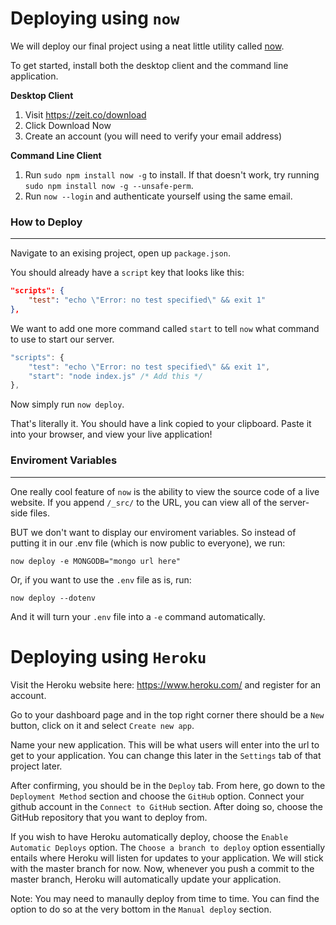 
# Deploying using `now`

We will deploy our final project using a neat little utility called [now](https://zeit.co/now).

To get started, install both the desktop client and the command line application. 

**Desktop Client**

1. Visit https://zeit.co/download
2. Click Download Now
3. Create an account (you will need to verify your email address)

**Command Line Client**

1. Run `sudo npm install now -g` to install. If that doesn't work, try running `sudo npm install now -g --unsafe-perm`.
2. Run `now --login` and authenticate yourself using the same email.


### How to Deploy
-----------------

Navigate to an exising project, open up `package.json`. 

You should already have a `script` key that looks like this:

```json
"scripts": {
    "test": "echo \"Error: no test specified\" && exit 1"
},
```

We want to add one more command called `start` to tell `now` what command to use to start our server. 

```javascript
"scripts": {
    "test": "echo \"Error: no test specified\" && exit 1",
    "start": "node index.js" /* Add this */
},
```

Now simply run `now deploy`. 

That's literally it. You should have a link copied to your clipboard. Paste it into your browser, and view your live application!

### Enviroment Variables
------------------------ 

One really cool feature of `now` is the ability to view the source code of a live website. If you append `/_src/` to the URL, you can view all of the server-side files. 

BUT we don't want to display our enviroment variables. So instead of putting it in our .env file (which is now public to everyone), we run:

`now deploy -e MONGODB="mongo url here"`

Or, if you want to use the `.env` file as is, run:

`now deploy --dotenv`

And it will turn your `.env` file into a `-e` command automatically. 



# Deploying using `Heroku`
Visit the Heroku website here: https://www.heroku.com/ and register for an account. 

Go to your dashboard page and in the top right corner there should be a `New` button, click on it and select `Create new app`.

Name your new application. This will be what users will enter into the url to get to your application. You can change this later in the `Settings` tab of that project later.

After confirming, you should be in the `Deploy` tab. From here, go down to the `Deployment Method` section and choose the `GitHub` option. Connect your github account in the `Connect to GitHub` section. After doing so, choose the GitHub repository that you want to deploy from. 

If you wish to have Heroku automatically deploy, choose the `Enable Automatic Deploys` option. The `Choose a branch to deploy` option essentially entails where Heroku will listen for updates to your application. We will stick with the master branch for now. Now, whenever you push a commit to the master branch, Heroku will automatically update your application. 

Note: You may need to manaully deploy from time to time. You can find the option to do so at the very bottom in the `Manual deploy` section. 

